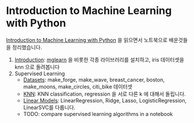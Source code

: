 # Introduction to Machine Learning with Python

[Introduction to Machine Learning with Python](https://github.com/amueller/introduction_to_ml_with_python) 을 읽으면서 노트북으로 배운것들을 정리했습니다.
1. [Introduction](notebooks/01-introduction.ipynb): [mglearn](https://github.com/amueller/introduction_to_ml_with_python/tree/master/mglearn) 을 비롯한 각종 라이브러리를 설치하고, iris 데이터셋을 knn 으로 돌려봅니다
2. Supervised Learning
    - [Datasets](notebooks/02-datasets.ipynb): make_forge, make_wave, breast_cancer, boston, make_moons, make_circles, citi_bike 데이터셋
    - [KNN](notebooks/02-knn.ipynb): KNN classification, regression 을 서로 다른 k 에 대해서 돌립니다.
    - [Linear Models](notebooks/02-linear-models.ipynb): LinearRegression, Ridge, Lasso, LogisticRegression, LinearSVC를 다룹니다.
    - TODO: compare supervised learning algorithms in a notebook
